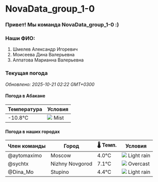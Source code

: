 # NovaData_group_1-0
### Привет! Мы команда NovaData_group_1-0 :)

### Наши ФИО:
1. Шмелев Александр Игоревич
2. Моисеева Дина Валерьевна
3. Алпатова Марианна Валерьевна

### Текущая погода
<!-- WEATHER:START -->
_Обновлено: 2025-10-21 02:22 GMT+0300_

#### Погода в Абакане

| Температура | Условия |
|-------------|----------|
| -10.8°C     | ![](https://cdn.weatherapi.com/weather/64x64/night/143.png) Mist |

#### Погода в наших городах

| Член команды  | Город               | 🌡️ Темп.  | Условия          |
|---------------|---------------------|-----------|--------------------|
| @aytomaximo    | Moscow              |    4.0°C | ![](https://cdn.weatherapi.com/weather/64x64/night/296.png) Light rain   |
| @sychtx        | Nizhny Novgorod     |    7.1°C | ![](https://cdn.weatherapi.com/weather/64x64/night/122.png) Overcast     |
| @Dina_Mo       | Stupino             |    4.4°C | ![](https://cdn.weatherapi.com/weather/64x64/night/296.png) Light rain   |

<!-- WEATHER:END -->
